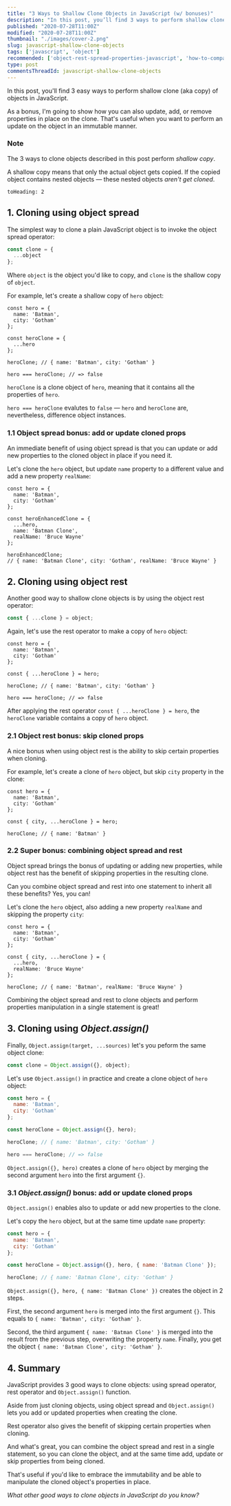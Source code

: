 ```yaml
---
title: "3 Ways to Shallow Clone Objects in JavaScript (w/ bonuses)"
description: "In this post, you’ll find 3 ways to perform shallow clone (aka copy) of objects in JavaScript."
published: "2020-07-28T11:00Z"
modified: "2020-07-28T11:00Z"
thumbnail: "./images/cover-2.png"
slug: javascript-shallow-clone-objects
tags: ['javascript', 'object']
recommended: ['object-rest-spread-properties-javascript', 'how-to-compare-objects-in-javascript']
type: post
commentsThreadId: javascript-shallow-clone-objects
---
```


In this post, you'll find 3 easy ways to perform shallow clone (aka copy) of objects in JavaScript.  

As a bonus, I'm going to show how you can also update, add, or remove properties in place on the clone. That's useful when you want to perform an update on the object
in an immutable manner.    

### Note

The 3 ways to clone objects described in this post perform *shallow copy*.  

A shallow copy means that only the actual object gets copied. If the copied object contains nested objects &mdash; these nested objects *aren't get cloned*.  

```toc
toHeading: 2
```

## 1. Cloning using object spread

The simplest way to clone a plain JavaScript object is to invoke the object spread operator:

```javascript
const clone = {
  ...object
};
```

Where `object` is the object you'd like to copy, and `clone` is the shallow copy of `object`.  

For example, let's create a shallow copy of `hero` object:

```javascript{6-8}
const hero = {
  name: 'Batman',
  city: 'Gotham'
};

const heroClone = {
  ...hero
};

heroClone; // { name: 'Batman', city: 'Gotham' }

hero === heroClone; // => false
```

`heroClone` is a clone object of `hero`, meaning that it contains all the properties of `hero`.  

`hero === heroClone` evalutes to `false` &mdash; `hero` and `heroClone` are, nevertheless, difference object instances.  

### 1.1 Object spread bonus: add or update cloned props

An immediate benefit of using object spread is that you can update or add new properties to the cloned object in place if you need it.  

Let's clone the `hero` object, but update `name` property to a different value and add a new property `realName`:  

```javascript{6-10}
const hero = {
  name: 'Batman',
  city: 'Gotham'
};

const heroEnhancedClone = {
  ...hero,
  name: 'Batman Clone',
  realName: 'Bruce Wayne'
};

heroEnhancedClone; 
// { name: 'Batman Clone', city: 'Gotham', realName: 'Bruce Wayne' }
```

## 2. Cloning using object rest

Another good way to shallow clone objects is by using the object rest operator:

```javascript
const { ...clone } = object;
```

Again, let's use the rest operator to make a copy of `hero` object:  

```javascript{6}
const hero = {
  name: 'Batman',
  city: 'Gotham'
};

const { ...heroClone } = hero;

heroClone; // { name: 'Batman', city: 'Gotham' }

hero === heroClone; // => false
```

After applying the rest operator `const { ...heroClone } = hero`, the `heroClone` variable contains a copy of `hero` object.  

### 2.1 Object rest bonus: skip cloned props

A nice bonus when using object rest is the ability to skip certain properties when cloning.  

For example, let's create a clone of `hero` object, but skip `city` property in the clone:

```javascript{6}
const hero = {
  name: 'Batman',
  city: 'Gotham'
};

const { city, ...heroClone } = hero;

heroClone; // { name: 'Batman' }
```

### 2.2 Super bonus: combining object spread and rest

Object spread brings the bonus of updating or adding new properties, while object rest has the benefit of skipping properties in the resulting clone.  

Can you combine object spread and rest into one statement to inherit all these benefits? Yes, you can!

Let's clone the `hero` object, also adding a new property `realName` and skipping the property `city`:

```javascript{6-9}
const hero = {
  name: 'Batman',
  city: 'Gotham'
};

const { city, ...heroClone } = {
  ...hero,
  realName: 'Bruce Wayne'
};

heroClone; // { name: 'Batman', realName: 'Bruce Wayne' }
```

Combining the object spread and rest to clone objects and perform properties manipulation in a single statement is great!  

## 3. Cloning using *Object.assign()*

Finally, `Object.assign(target, ...sources)` let's you peform the same object clone:

```javascript
const clone = Object.assign({}, object);
```

Let's use `Object.assign()` in practice and create a clone object of `hero` object:

```javascript
const hero = {
  name: 'Batman',
  city: 'Gotham'
};

const heroClone = Object.assign({}, hero);

heroClone; // { name: 'Batman', city: 'Gotham' }

hero === heroClone; // => false
```

`Object.assign({}, hero)` creates a clone of `hero` object by merging the second argument `hero` into the first argument `{}`.  

### 3.1 *Object.assign()* bonus: add or update cloned props

`Object.assign()` enables also to update or add new properties to the clone.  

Let's copy the `hero` object, but at the same time update `name` property:

```javascript
const hero = {
  name: 'Batman',
  city: 'Gotham'
};

const heroClone = Object.assign({}, hero, { name: 'Batman Clone' });

heroClone; // { name: 'Batman Clone', city: 'Gotham' }
```

`Object.assign({}, hero, { name: 'Batman Clone' })` creates the object in 2 steps.

First, the second argument `hero` is merged into the first argument `{}`. This equals to `{ name: 'Batman', city: 'Gotham' }`.  

Second, the third argument `{ name: 'Batman Clone' }` is merged into the result from the previous step, overwriting the property `name`. Finally, you get the object `{ name: 'Batman Clone', city: 'Gotham' }`.  

## 4. Summary

JavaScript provides 3 good ways to clone objects: using spread operator, rest operator and `Object.assign()` function.  

Aside from just cloning objects, using object spread and `Object.assign()` lets you add or updated properties when creating the clone.  

Rest operator also gives the benefit of skipping certain properties when cloning.  

And what's great, you can combine the object spread and rest in a single statement, so you can clone the object, and at the same time add, update or skip properties from being cloned. 

That's useful if you'd like to embrace the immutability and be able to manipulate the cloned object's properties in place.  

*What other good ways to clone objects in JavaScript do you know?*